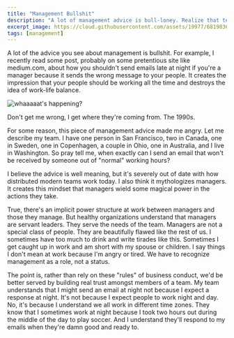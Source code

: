 ```yaml
---
title: "Management Bullshit"
description: "A lot of management advice is bull-loney. Realize that teams have changed. Many teams are now distributed across the globe. Management advice should take that into consideration."
excerpt_image: https://cloud.githubusercontent.com/assets/19977/6819836/ee52113e-d284-11e4-9ac2-08f05ca1cb27.png
tags: [management]
---
```


A lot of the advice you see about management is bullshit. For example, I recently read some post, probably on some pretentious site like medium.com, about how you shouldn't send emails late at night if you're a manager because it sends the wrong message to your people. It creates the impression that your people should be working all the time and destroys the idea of work-life balance.

![whaaaaat's happening?](https://cloud.githubusercontent.com/assets/19977/6819836/ee52113e-d284-11e4-9ac2-08f05ca1cb27.png)

Don't get me wrong, I get where they're coming from. The 1990s.

For some reason, this piece of management advice made me angry. Let me describe my team. I have one person in San Francisco, two in Canada, one in Sweden, one in Copenhagen, a couple in Ohio, one in Australia, and I live in Washington. So pray tell me, when exactly can I send an email that won't be received by someone out of "normal" working hours?

I believe the advice is well meaning, but it's severely out of date with how distributed modern teams work today. I also think it mythologizes managers. It creates this mindset that managers wield some magical power in the actions they take.

True, there's an implicit power structure at work between managers and those they manage. But healthy organizations understand that managers are servant leaders. They serve the needs of the team. Managers are not a special class of people. They are beautifully flawed like the rest of us. I sometimes have too much to drink and write tirades like this. Sometimes I get caught up in work and am short with my spouse or children. I say things I don't mean at work because I'm angry or tired. We have to recognize management as a role, not a status.

The point is, rather than rely on these "rules" of business conduct, we'd be better served by building real trust amongst members of a team. My team understands that I might send an email at night not because I expect a response at night. It's not because I expect people to work night and day. No, it's because I understand we all work in different time zones. They know that I sometimes work at night because I took two hours out during the middle of the day to play soccer. And I understand they'll respond to my emails when they're damn good and ready to.
